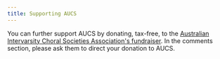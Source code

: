 ```yaml
---
title: Supporting AUCS
---
```


You can further support AUCS by donating, tax-free, to the [Australian Intervarsity Choral Societies Association's fundraiser](https://donations.australianculturalfund.org.au/s/project/a2E9q0000006IgFEAU/aicsa-university-choirs-eofy-2022-fundraiser). In the comments section, please ask them to direct your donation to AUCS.